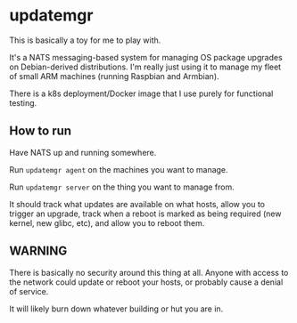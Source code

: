 # updatemgr

This is basically a toy for me to play with.

It's a NATS messaging-based system for managing OS package upgrades on
Debian-derived distributions.  I'm really just using it to manage my fleet of
small ARM machines (running Raspbian and Armbian).

There is a k8s deployment/Docker image that I use purely for functional
testing.

## How to run

Have NATS up and running somewhere.

Run `updatemgr agent` on the machines you want to manage.

Run `updatemgr server` on the thing you want to manage from.

It should track what updates are available on what hosts, allow you to trigger
an upgrade, track when a reboot is marked as being required (new kernel, new
glibc, etc), and allow you to reboot them.

## WARNING

There is basically no security around this thing at all.  Anyone with access to
the network could update or reboot your hosts, or probably cause a denial of
service.

It will likely burn down whatever building or hut you are in.

